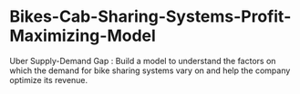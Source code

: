 # Bikes-Cab-Sharing-Systems-Profit-Maximizing-Model
Uber Supply-Demand Gap : Build a model to understand the factors on which the demand for bike sharing systems vary on and help the company optimize its revenue.
